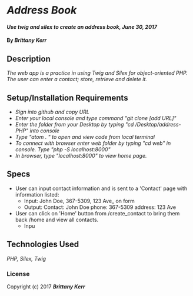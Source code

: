 # _Address Book_

#### _Use twig and silex to create an address book, June 30, 2017_

#### By _**Brittany Kerr**_

## Description

_The web app is a practice in using Twig and Silex for object-oriented PHP. The user can enter a contact; store, retrieve and delete it._

## Setup/Installation Requirements

* _Sign into github and copy URL_
* _Enter your local console and type command "git clone [add URL]"_
* _Enter the folder from your Desktop by typing "cd /Desktop/address-PHP" into console_
* _Type "atom . " to open and view code from local terminal_
* _To connect with browser enter web folder by typing "cd web" in console. Type "php -S localhost:8000"_
* _In browser, type "localhost:8000" to view home page._

## Specs

* User can input contact information and is sent to a 'Contact' page with information listed:
    * Input: John Doe, 367-5309, 123 Ave_ on form
    * Output: Contact: John Doe
                       phone: 367-5309
                       address: 123 Ave
* User can click on 'Home' button from /create_contact to bring them back /home and view all contacts.
    * Inpu

## Technologies Used

_PHP, Silex, Twig_

### License


Copyright (c) 2017 **_Brittany Kerr_**
